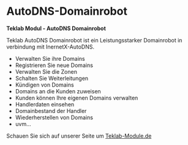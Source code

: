 # AutoDNS-Domainrobot
**Teklab Modul - AutoDNS Domainrobot**

Teklab AutoDNS Domainrobot ist ein Leistungsstarker Domainrobot in verbindung mit InernetX-AutoDNS.

- Verwalten Sie ihre Domains
- Registrieren Sie neue Domains
- Verwalten Sie die Zonen
- Schalten Sie Weiterleitungen
- Kündigen von Domains
- Domains an die Kunden zuweisen
- Kunden können Ihre eigenen Domains verwalten
- Handlerdaten einsehen
- Domainbestand der Handler
- Wiederherstellen von Domains
- uvm...

Schauen Sie sich auf unserer Seite um [Teklab-Module.de](https://teklab-module.de/Module/AutoDNS-Domainrobot)
